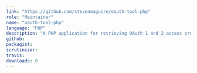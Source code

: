 ```yaml
---
link: "https://github.com/stevenmaguire/oauth-tool-php"
role: "Maintainer"
name: "oauth-tool-php"
language: "PHP"
description: "A PHP application for retrieving OAuth 1 and 2 access credentials"
github:
packagist:
scrutinizer:
travis:
downloads: 0
---
```

